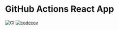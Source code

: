 # GitHub Actions React App

![CI](https://github.com/mrzli/github-actions-react-app/actions/workflows/ci.yml/badge.svg?branch=master&event=push)
[![codecov](https://codecov.io/gh/mrzli/github-actions-react-app/branch/master/graph/badge.svg?token=8YZPN8RE3I)](https://codecov.io/gh/mrzli/github-actions-react-app)
